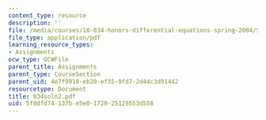 ```yaml
---
content_type: resource
description: ''
file: /media/courses/18-034-honors-differential-equations-spring-2004/5f0dfd74137be5e0172025129553d558_034soln2.pdf
file_type: application/pdf
learning_resource_types:
- Assignments
ocw_type: OCWFile
parent_title: Assignments
parent_type: CourseSection
parent_uid: 4e7f9918-eb20-ef35-9fd7-2d44c3d91442
resourcetype: Document
title: 034soln2.pdf
uid: 5f0dfd74-137b-e5e0-1720-25129553d558
---
```

